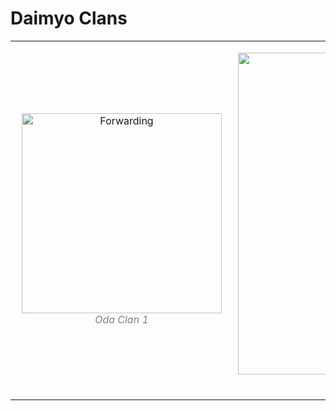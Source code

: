 # Daimyo Clans

<table><tr>
<td> 
  <p align="center" style="padding: 10px">
    <img alt="Forwarding" src="https://i.imgur.com/WLdNsxN.png" width="320">
    <br>
    <em style="color: grey">Oda Clan 1</em>
  </p> 
</td>
<td> 
  <p align="center">
    <img alt="Routing" src="https://i.imgur.com/WLdNsxN.png" width="515">
    <br>
    <em style="color: grey">Oda Clan 2</em>
  </p> 
</td>
</tr></table>